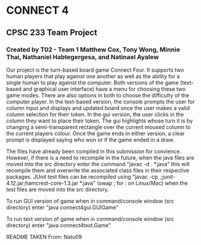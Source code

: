 
# CONNECT 4

## CPSC 233 Team Project

### Created by T02 - Team 1 Matthew Cox, Tony Wong, Minnie Thai, Nathaniel Habtegergesa, and Natinael Ayalew

Our project is the turn-based board game Connect Four. It supports two human players that play against one another as well as the ability for a single human to play against the computer. Both versions of the game (text-based and graphical user interface) have a menu for choosing these two game modes. There are also options in both to choose the difficulty of the computer player. In the text-based version, the console prompts the user for column input and displays and updated board once the user makes a valid column selection for their token. In the gui version, the user clicks in the column they want to place their token. The gui highlights whose turn it is by changing a semi-transparent rectangle over the current moused column to the current players colour. Once the game ends in either version, a clear prompt is displayed saying who won or if the game ended in a draw.

The files have already been compiled in this submission for convience. However, if there is a need to recompile in the future, when the java files are moved into the src directory enter the command "javac -d . *.java" this will recompile them and overwrite the associated class files in their respective packages. JUnit test files can be recompiled using "javac -cp .;junit-4.12.jar;hamcrest-core-1.3.jar *.java" (swap ; for : on Linux/Mac) when the test files are moved into the src directory.

To run GUI version of game when in command/console window (src directory) enter "java connect4gui.GUIGame"

To run text version of game when in command/console window (src directory) enter "java connect4text.Game"

README TAKEN From: Natu09

